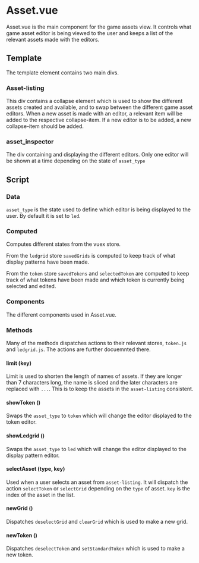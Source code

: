 # Asset.vue

Asset.vue is the main component for the game assets view. It controls what game asset editor is being viewed to the user
and keeps a list of the relevant assets made with the editors.

## Template

The template element contains two main divs.

### Asset-listing

This div contains a collapse element which is used to show the different assets created and available, and to swap
between the different game asset editors. When a new asset is made with an editor, a relevant item will be added to the
respective collapse-item. If a new editor is to be added, a new collapse-item should be added.

### asset_inspector

The div containing and displaying the different editors. Only one editor will be shown at a time depending on the
state of `asset_type`

## Script

### Data

`asset_type` is the state used to define which editor is being displayed to the user. By default it is set to `led`.

### Computed

Computes different states from the vuex store.

From the `ledgrid` store `savedGrids` is computed to keep track of what display patterns have been made.
 
From the `token` store `savedTokens` and `selectedToken` are computed to keep track of what tokens have been made and 
which token is currently being selected and edited.

### Components

The different components used in Asset.vue.

### Methods

Many of the methods dispatches actions to their relevant stores, `token.js` and `ledgrid.js`. The actions are further
docuemnted there.

#### limit (key)

Limit is used to shorten the length of names of assets. If they are longer than 7 characters long, the name is sliced 
and the later characters are replaced with `...`. This is to keep the assets in the `asset-listing` consistent.

#### showToken ()

Swaps the `asset_type` to `token` which will change the editor displayed to the token editor.

#### showLedgrid ()

Swaps the `asset_type` to `led` which will change the editor displayed to the display pattern editor.

#### selectAsset (type, key)

Used when a user selects an asset from `asset-listing`. It will dispatch the action `selectToken` or `selectGrid`
depending on the `type` of asset. `key` is the index of the asset in the list.

#### newGrid ()

Dispatches `deselectGrid` and `clearGrid` which is used to make a new grid.

#### newToken ()

Dispatches `deselectToken` and `setStandardToken` which is used to make a new token.
